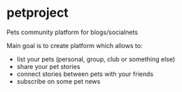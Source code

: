 # petproject
Pets community platform for blogs/socialnets

Main goal is to create platform which allows to:
- list your pets (personal, group, club or something else)
- share your pet stories
- connect stories between pets with your friends
- subscribe on some pet news
